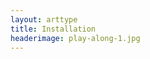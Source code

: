 ```yaml
---
layout: arttype
title: Installation
headerimage: play-along-1.jpg
---
```


<!-- any text content goes below here... -->

